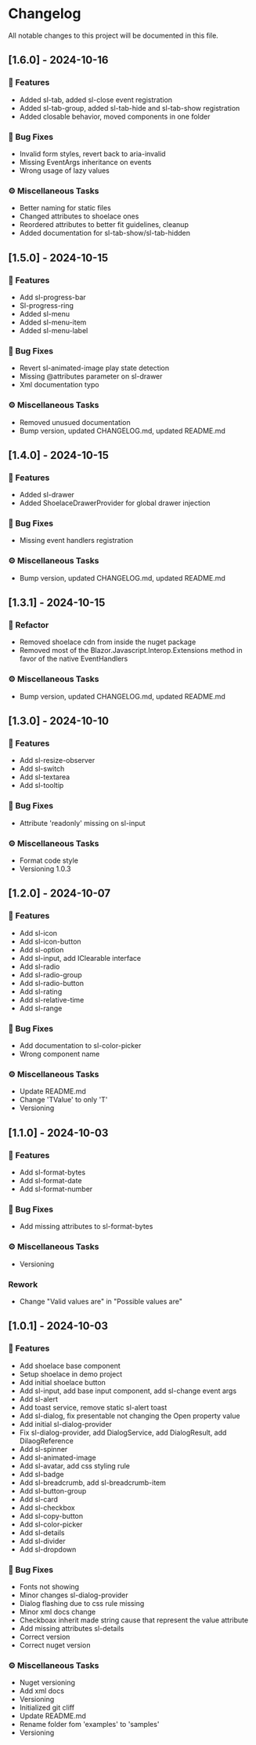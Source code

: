 # Changelog

All notable changes to this project will be documented in this file.

## [1.6.0] - 2024-10-16

### 🚀 Features

- Added sl-tab, added sl-close event registration
- Added sl-tab-group, added sl-tab-hide and sl-tab-show registration
- Added closable behavior, moved components in one folder

### 🐛 Bug Fixes

- Invalid form styles, revert back to aria-invalid
- Missing EventArgs inheritance on events
- Wrong usage of lazy values

### ⚙️ Miscellaneous Tasks

- Better naming for static files
- Changed attributes to shoelace ones
- Reordered attributes to better fit guidelines, cleanup
- Added documentation for sl-tab-show/sl-tab-hidden

## [1.5.0] - 2024-10-15

### 🚀 Features

- Add sl-progress-bar
- Sl-progress-ring
- Added sl-menu
- Added sl-menu-item
- Added sl-menu-label

### 🐛 Bug Fixes

- Revert sl-animated-image play state detection
- Missing @attributes parameter on sl-drawer
- Xml documentation typo

### ⚙️ Miscellaneous Tasks

- Removed unusued documentation
- Bump version, updated CHANGELOG.md, updated README.md

## [1.4.0] - 2024-10-15

### 🚀 Features

- Added sl-drawer
- Added ShoelaceDrawerProvider for global drawer injection

### 🐛 Bug Fixes

- Missing event handlers registration

### ⚙️ Miscellaneous Tasks

- Bump version, updated CHANGELOG.md, updated README.md

## [1.3.1] - 2024-10-15

### 🚜 Refactor

- Removed shoelace cdn from inside the nuget package
- Removed most of the Blazor.Javascript.Interop.Extensions method in favor of the native EventHandlers

### ⚙️ Miscellaneous Tasks

- Bump version, updated CHANGELOG.md, updated README.md

## [1.3.0] - 2024-10-10

### 🚀 Features

- Add sl-resize-observer
- Add sl-switch
- Add sl-textarea
- Add sl-tooltip

### 🐛 Bug Fixes

- Attribute 'readonly' missing on sl-input

### ⚙️ Miscellaneous Tasks

- Format code style
- Versioning 1.0.3

## [1.2.0] - 2024-10-07

### 🚀 Features

- Add sl-icon
- Add sl-icon-button
- Add sl-option
- Add sl-input, add IClearable interface
- Add sl-radio
- Add sl-radio-group
- Add sl-radio-button
- Add sl-rating
- Add sl-relative-time
- Add sl-range

### 🐛 Bug Fixes

- Add documentation to sl-color-picker
- Wrong component name

### ⚙️ Miscellaneous Tasks

- Update README.md
- Change 'TValue' to only 'T'
- Versioning

## [1.1.0] - 2024-10-03

### 🚀 Features

- Add sl-format-bytes
- Add sl-format-date
- Add sl-format-number

### 🐛 Bug Fixes

- Add missing attributes to sl-format-bytes

### ⚙️ Miscellaneous Tasks

- Versioning

### Rework

- Change "Valid values are" in "Possible values are"

## [1.0.1] - 2024-10-03

### 🚀 Features

- Add shoelace base component
- Setup shoelace in demo project
- Add initial shoelace button
- Add sl-input, add base input component, add sl-change event args
- Add sl-alert
- Add toast service, remove static sl-alert toast
- Add sl-dialog, fix presentable not changing the Open property value
- Add initial sl-dialog-provider
- Fix sl-dialog-provider, add DialogService, add DialogResult, add DilaogReference
- Add sl-spinner
- Add sl-animated-image
- Add sl-avatar, add css styling rule
- Add sl-badge
- Add sl-breadcrumb, add sl-breadcrumb-item
- Add sl-button-group
- Add sl-card
- Add sl-checkbox
- Add sl-copy-button
- Add sl-color-picker
- Add sl-details
- Add sl-divider
- Add sl-dropdown

### 🐛 Bug Fixes

- Fonts not showing
- Minor changes sl-dialog-provider
- Dialog flashing due to css rule missing
- Minor xml docs change
- Checkboax inherit made string cause that represent the value attribute
- Add missing attributes sl-details
- Correct version
- Correct nuget version

### ⚙️ Miscellaneous Tasks

- Nuget versioning
- Add xml docs
- Versioning
- Initialized git cliff
- Update README.md
- Rename folder fom 'examples' to 'samples'
- Versioning

<!-- generated by git-cliff -->
